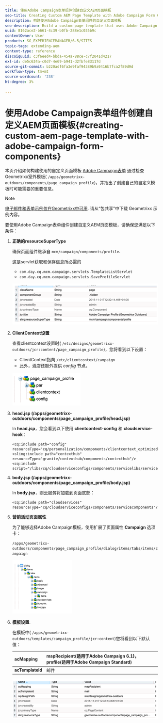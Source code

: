 ```yaml
---
title: 使用Adobe Campaign表单组件创建自定义AEM页面模板
seo-title: Creating Custom AEM Page Template with Adobe Campaign Form Components
description: 构建使用Adobe Campaign表单组件的自定义页面模板
seo-description: Build a custom page template that uses Adobe Campaign Form components
uuid: 8162ace2-b661-4c39-b0fb-288e1c035b9c
contentOwner: User
products: SG_EXPERIENCEMANAGER/6.5/SITES
topic-tags: extending-aem
content-type: reference
discoiquuid: c3f6eed4-bbda-454a-88ce-c7f2041d4217
exl-id: de5c634a-c0d7-4e69-b941-d2fbfe83117d
source-git-commit: b220adf6fa3e9faf94389b9a9416b7fca2f89d9d
workflow-type: tm+mt
source-wordcount: '238'
ht-degree: 3%

---
```


# 使用Adobe Campaign表单组件创建自定义AEM页面模板{#creating-custom-aem-page-template-with-adobe-campaign-form-components}

本页介绍如何构建使用的自定义页面模板 [Adobe Campaign表单](/help/sites-authoring/adobe-campaign-components.md) 通过检查Geometrixx室外模板( `/apps/geometrixx-outdoors/components/page_campaign_profile`)，并指出了创建自己的自定义模板时可能需要的重要信息。

>[!NOTE]
>
>[电子邮件和表单示例仅在Geometrixx中可用](/help/sites-developing/we-retail.md). 请从“包共享”中下载 Geometrixx 示例内容。

要使用Adobe Campaign表单组件创建自定义AEM页面模板，请确保您满足以下条件：

1. **正确的resourceSuperType**

   确保页面组件继承自 `mcm/campaign/components/profile`.

   这是servlet获取和保存信息所必需的

   * `com.day.cq.mcm.campaign.servlets.TemplateListServlet`
   * `com.day.cq.mcm.campaign.servlets.SaveProfileServlet`

   ![chlimage_1-201](assets/chlimage_1-201.png)

1. **ClientContext设置**

   查看clientcontext设置时( `/etc/designs/geometrixx-outdoors/jcr:content/page_campaign_profile`)，您将看到以下设置：

   * ClientContext指向 `/etc/clientcontext/campaign`
   * 此外，酒店还额外提供 *config* 节点。

   ![chlimage_1-202](assets/chlimage_1-202.png)

1. **head.jsp (/apps/geometrixx-outdoors/components/page_campaign_profile/head.jsp)**

   In **head.jsp**，您会看到以下使用 **clientcontext-config** 和 **cloudservice-hook**：

   ```
   <cq:include path="config" resourceType="cq/personalization/components/clientcontext_optimized/config"/>
   <sling:include path="contexthub" resourceType="granite/contexthub/components/contexthub"/>
   <cq:include script="/libs/cq/cloudserviceconfigs/components/servicelibs/servicelibs.jsp"/>
   ```

1. **body.jsp (/apps/geometrixx-outdoors/components/page_campaign_profile/body.jsp)**

   In **body.jsp**，则云服务将加载到页面底部：

   ```
   <cq:include path="cloudservices" resourceType="cq/cloudserviceconfigs/components/servicecomponents"/>
   ```

1. **营销活动页面属性**

   为了能够选择Adobe Campaign模板，使用扩展了页面属性 **Campaign** 选项卡：

   `/apps/geometrixx-outdoors/components/page_campaign_profile/dialog/items/tabs/items/campaign`

   ![chlimage_1-203](assets/chlimage_1-203.png)

1. **模板设置**.

   在模板中( `/apps/geometrixx-outdoors/templates/campaign_profile/jcr:content`)您将看到以下默认值：

   | **acMapping** | mapRecipient(适用于Adobe Campaign 6.1)，profile(适用于Adobe Campaign Standard) |
   |---|---|
   | **acTemplateId** | 邮件 |

   ![chlimage_1-204](assets/chlimage_1-204.png)
